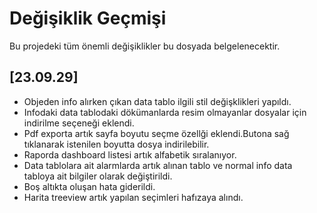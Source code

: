 # Değişiklik Geçmişi

Bu projedeki tüm önemli değişiklikler bu dosyada belgelenecektir.

## [23.09.29]

- Objeden info alırken çıkan data tablo ilgili stil değişklikleri yapıldı.
- Infodaki data tablodaki dökümanlarda resim olmayanlar dosyalar için indirilme seçeneği eklendi.
- Pdf exporta artık sayfa boyutu seçme özellği eklendi.Butona sağ tıklanarak istenilen boyutta dosya indirilebilir.
- Raporda dashboard listesi artık alfabetik sıralanıyor.
- Data tablolara ait alarmlarda artık alınan tablo ve normal info data tabloya ait bilgiler olarak değiştirildi.
- Boş altıkta oluşan hata giderildi.
- Harita treeview artık yapılan seçimleri hafızaya alındı.
